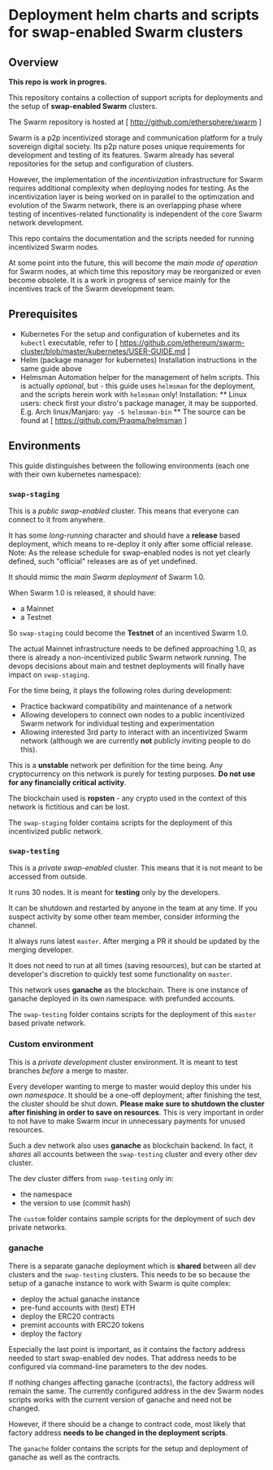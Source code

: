 # Deployment helm charts and scripts for swap-enabled Swarm clusters #

## Overview
**This repo is work in progres.**

This repository contains a collection of support scripts for deployments and the setup of **swap-enabled Swarm** clusters.

The Swarm repository is hosted at [ http://github.com/ethersphere/swarm ]

Swarm is a p2p incentivized storage and communication platform for a truly sovereign digital society.
Its p2p nature poses unique requirements for development and testing of its features.
Swarm already has several repositories for the setup and configuration of clusters.

However, the implementation of the *incentivization* infrastructure for Swarm requires additional complexity when deploying nodes for testing.
As the incentivization layer is being worked on in parallel to the optimization and evolution of the Swarm network, there is an overlapping phase where testing of incentives-related functionality is independent of the core Swarm network development.

This repo contains the documentation and the scripts needed for running incentivized Swarm nodes.

At some point into the future, this will become the *main mode of operation* for Swarm nodes, at which time this repository may be reorganized or even become obsolete.
It is a work in progress of service mainly for the incentives track of the Swarm development team.

## Prerequisites
 * Kubernetes
   For the setup and configuration of kubernetes and its `kubectl` executable, refer to [ https://github.com/ethereum/swarm-cluster/blob/master/kubernetes/USER-GUIDE.md ]
 * Helm (package manager for kubernetes)
   Installation instructions in the same guide above
 * Helmsman
   Automation helper for the management of helm scripts.
   This is actually *optional*, but - this guide uses `helmsman` for the deployment, and the scripts herein work with `helmsman` only!
   Installation:
   ** Linux users: check first your distro's package manager, it may be supported. E.g. Arch linux/Manjaro: `yay -S helmsman-bin`
   ** The source can be found at [ https://github.com/Praqma/helmsman ]

## Environments
This guide distinguishes between the following environments (each one with their own kubernetes namespace):

### `swap-staging`
This is a *public swap-enabled* cluster.
This means that everyone can connect to it from anywhere.

It has some *long-running* character and should have a **release** based deployment, which means to re-deploy it only after some official release. 
Note: As the release schedule for swap-enabled nodes is not yet clearly defined, such "official" releases are as of yet undefined.

It should mimic the *main Swarm deployment* of Swarm 1.0.

When Swarm 1.0 is released, it should have:
* a Mainnet
* a Testnet

So `swap-staging` could become the **Testnet** of an incentived Swarm 1.0.

The actual Mainnet infrastructure needs to be defined approaching 1.0, as there is already a non-incentivized public Swarm network running. The devops decisions about main and testnet deployments will finally have impact on `swap-staging`.

For the time being, it plays the following roles during development:
* Practice backward compatibility and maintenance of a network
* Allowing developers to connect own nodes to a public incentivized Swarm network for individual testing and experimentation
* Allowing interested 3rd party to interact with an incentivized Swarm network (although we are currently **not** publicly inviting people to do this).

This is a **unstable** network per definition for the time being. 
Any cryptocurrency on this network is purely for testing purposes. **Do not use for any financially critical activity**. 

The blockchain used is **ropsten** - any crypto used in the context of this network is fictitious and can be lost.

The `swap-staging` folder contains scripts for the deployment of this incentivized public network. 


### `swap-testing`
This is a *private swap-enabled* cluster.
This means that it is not meant to be accessed from outside.

It runs 30 nodes. It is meant for **testing** only by the developers.

It can be shutdown and restarted by anyone in the team at any time. If you suspect activity by some other team member, consider informing the channel.

It always runs latest `master`. After merging a PR it should be updated by the merging developer.

It does not need to run at all times (saving resources), but can be started at developer's discretion to quickly test some functionality on `master`.

This network uses **ganache** as the blockchain.
There is one instance of ganache deployed in its own namespace. with prefunded accounts.

The `swap-testing` folder contains scripts for the deployment of this `master` based private network.


### Custom environment
This is a *private development* cluster environment.
It is meant to test branches *before* a merge to master.

Every developer wanting to merge to master would deploy this under his *own namespace*.
It should be a one-off deployment; after finishing the test, the cluster should be shut down.
**Please make sure to shutdown the cluster after finishing in order to save on resources**. 
This is very important in order to not have to make Swarm incur in unnecessary payments for unused resources.

Such a dev network also uses **ganache** as blockchain backend.
In fact, it *shares* all accounts between the `swap-testing` cluster and every other dev cluster.

The dev cluster differs from `swap-testing` only in:
* the namespace
* the version to use (commit hash)

The `custom` folder contains sample scripts for the deployment of such dev private networks.

### ganache ###
There is a separate ganache deployment which is **shared** between all dev clusters and the `swap-testing` clusters.
This needs to be so because the setup of a ganache instance to work with Swarm is quite complex:
* deploy the actual ganache instance
* pre-fund accounts with (test) ETH
* deploy the ERC20 contracts
* premint accounts with ERC20 tokens
* deploy the factory

Especially the last point is important, as it contains the factory address needed to start swap-enabled dev nodes.
That address needs to be configured via command-line parameters to the dev nodes.

If nothing changes affecting ganache (contracts), the factory address will remain the same.
The currently configured address in the dev Swarm nodes scripts works with the current version of ganache and need not be changed.

However, if there should be a change to contract code, most likely that factory address **needs to be changed in the deployment scripts**.

The `ganache` folder contains the scripts for the setup and deployment of ganache as well as the contracts.
